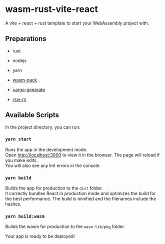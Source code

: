 # wasm-rust-vite-react

A vite + react + rust template to start your WebAssembly project with.

## Preparations

* rust

* nodejs

* yarn

* [wasm-pack](https://github.com/rustwasm/wasm-pack)

* [cargo-generate](https://github.com/cargo-generate/cargo-generate)

* [rsw-rs](https://github.com/rwasm/rsw-rs)



## Available Scripts

In the project directory, you can run:

### `yarn start`

Runs the app in the development mode.<br />
Open [http://localhost:3000](http://localhost:3000) to view it in the browser.
The page will reload if you make edits.<br />
You will also see any lint errors in the console.

### `yarn build`

Builds the app for production to the `dist` folder.<br />
It correctly bundles React in production mode and optimizes the build for the best performance.
The build is minified and the filenames include the hashes.<br />

### `yarn build:wasm`

Builds the wasm for production to the `wasm-lib/pkg` folder.  

Your app is ready to be deployed!
